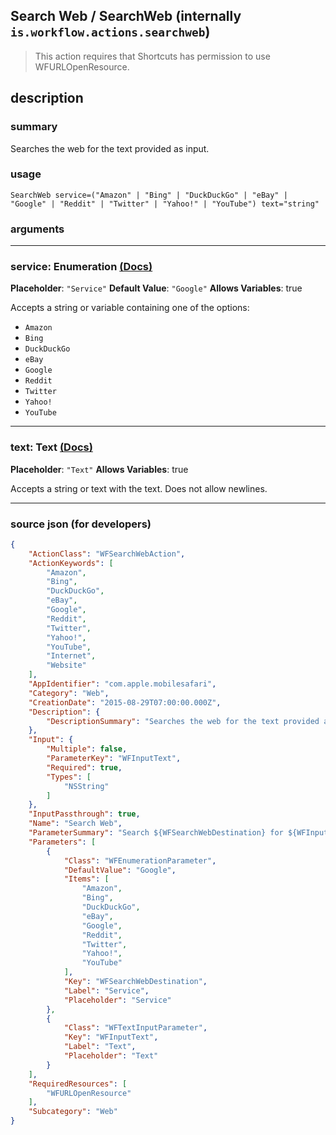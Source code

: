 
## Search Web / SearchWeb (internally `is.workflow.actions.searchweb`)

> This action requires that Shortcuts has permission to use WFURLOpenResource.


## description

### summary

Searches the web for the text provided as input.


### usage
```
SearchWeb service=("Amazon" | "Bing" | "DuckDuckGo" | "eBay" | "Google" | "Reddit" | "Twitter" | "Yahoo!" | "YouTube") text="string"
```

### arguments

---

### service: Enumeration [(Docs)](https://pfgithub.github.io/shortcutslang/gettingstarted#enum-select-field)
**Placeholder**: `"Service"`
**Default Value**: `"Google"`
**Allows Variables**: true



Accepts a string 
or variable
containing one of the options:

- `Amazon`
- `Bing`
- `DuckDuckGo`
- `eBay`
- `Google`
- `Reddit`
- `Twitter`
- `Yahoo!`
- `YouTube`

---

### text: Text [(Docs)](https://pfgithub.github.io/shortcutslang/gettingstarted#text-field)
**Placeholder**: `"Text"`
**Allows Variables**: true



Accepts a string 
or text
with the text. Does not allow newlines.

---

### source json (for developers)

```json
{
	"ActionClass": "WFSearchWebAction",
	"ActionKeywords": [
		"Amazon",
		"Bing",
		"DuckDuckGo",
		"eBay",
		"Google",
		"Reddit",
		"Twitter",
		"Yahoo!",
		"YouTube",
		"Internet",
		"Website"
	],
	"AppIdentifier": "com.apple.mobilesafari",
	"Category": "Web",
	"CreationDate": "2015-08-29T07:00:00.000Z",
	"Description": {
		"DescriptionSummary": "Searches the web for the text provided as input."
	},
	"Input": {
		"Multiple": false,
		"ParameterKey": "WFInputText",
		"Required": true,
		"Types": [
			"NSString"
		]
	},
	"InputPassthrough": true,
	"Name": "Search Web",
	"ParameterSummary": "Search ${WFSearchWebDestination} for ${WFInputText}",
	"Parameters": [
		{
			"Class": "WFEnumerationParameter",
			"DefaultValue": "Google",
			"Items": [
				"Amazon",
				"Bing",
				"DuckDuckGo",
				"eBay",
				"Google",
				"Reddit",
				"Twitter",
				"Yahoo!",
				"YouTube"
			],
			"Key": "WFSearchWebDestination",
			"Label": "Service",
			"Placeholder": "Service"
		},
		{
			"Class": "WFTextInputParameter",
			"Key": "WFInputText",
			"Label": "Text",
			"Placeholder": "Text"
		}
	],
	"RequiredResources": [
		"WFURLOpenResource"
	],
	"Subcategory": "Web"
}
```
